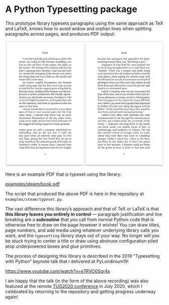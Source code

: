 # A Python Typesetting package

This prototype library typesets paragraphs
using the same approach as TeX and LaTeX,
knows how to avoid widow and orphan lines
when splitting paragraphs across pages,
and produces PDF output:

![alt text](media/steam-pages-2-and-3.png)

Here is an example PDF that is typeset using the library:

[examples/steam/book.pdf](examples/steam/book.pdf)

The script that produced the above PDF
is here in the repository at `examples/steam/typeset.py`.

The vast difference this library’s approach and that of TeX or LaTeX
is that **this library leaves you entirely in control** —
paragraph justification and line breaking are a **subroutine**
that you call from normal Python code
that is otherwise free to draw on the page however it wishes!
You can draw titles, page numbers, and add media
using whatever underlying library calls you want,
and the `typesetting` library stays out of your way.
No longer will you be stuck
trying to center a title or draw
using abstruse configuration
piled atop underpowered boxes and glue primitives.

The process of designing this library
is described in the 2019 “Typesetting with Python” keynote talk
that I delivered at PyLondinium19:

https://www.youtube.com/watch?v=e7RVO0Sqr4s

I am happy that the talk (in the form of the above recording)
was also featured at the remote
[TUG2020 conference](https://tug.org/tug2020/program.html)
in July 2020,
which I celebrated by returning to the repository
and getting progress underway again!
